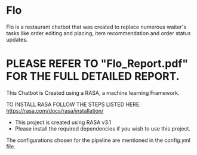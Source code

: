 # Flo

Flo is a restaurant chatbot that was created to replace numerous waiter's tasks like order editing and placing, item recommendation and order status updates. 

# PLEASE REFER TO "Flo_Report.pdf" FOR THE FULL DETAILED REPORT.

This Chatbot is Created using a RASA, a machine learning Framework.

TO INSTALL RASA FOLLOW THE STEPS LISTED HERE: 
https://rasa.com/docs/rasa/installation/
  - This project is created using RASA v3.1 
  - Please install the required dependencies if you wish to use this project.
  
The configurations chosen for the pipeline are mentioned in the config.yml file.
  
